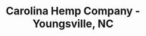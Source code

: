 ---
title: "Carolina Hemp Company - Youngsville, NC"
url: /youngsville/carolina-hemp-company-youngsville-nc/
shop: Dorfladen
---